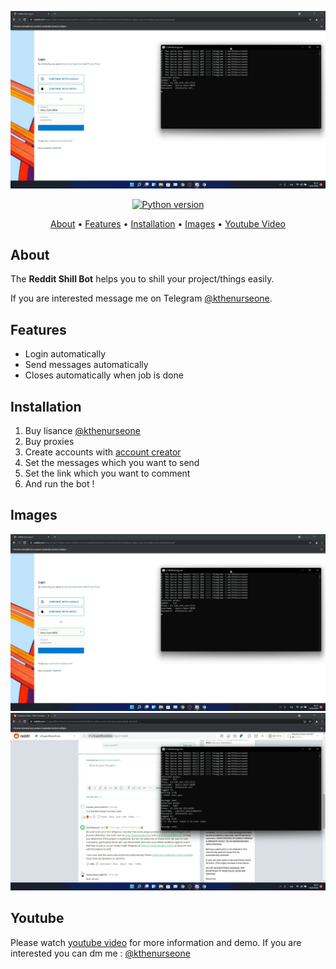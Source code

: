 <p align="center"><a href="https://youtu.be/aW1Q6LQQG_4" target="_blank"><img src="https://github.com/kthenurseone-dev/reddit_shill_bot/blob/main/1.png?raw=true"></a></p>

<p align="center">
    <a href="https://www.python.org/downloads/release/python-380/"><img src="https://img.shields.io/badge/python-3.8-blue.svg?style=plastic" alt="Python version"></a>
</p>

<p align="center">
  <a href="#about">About</a>
  •
  <a href="#features">Features</a>
  •
  <a href="#installation">Installation</a>
  •
  <a href="#images">Images</a>
  •
  <a href="#youtube">Youtube Video</a>
</p>

## About
The **Reddit Shill Bot** helps you to shill your project/things easily.

If you are interested message me on Telegram [@kthenurseone](https://t.me/kthenurseone). 

## Features
- Login automatically
- Send messages automatically
- Closes automatically when job is done



## Installation
1) Buy lisance [@kthenurseone](https://t.me/kthenurseone)
2) Buy proxies
3) Create accounts with [account creator ](https://github.com/kthenurseone-dev/reddit_account_creator)
4) Set the messages which you want to send
5) Set the link which you want to comment
6) And run the bot !


## Images
![Telegram Message Bot](https://github.com/kthenurseone-dev/reddit_shill_bot/blob/main/1.png?raw=true)
![Telegram Message Bot](https://github.com/kthenurseone-dev/reddit_shill_bot/blob/main/2.png?raw=true)



## Youtube
Please watch [youtube video](https://youtu.be/aW1Q6LQQG_4) for more information and demo. If you are interested you can dm me : [@kthenurseone](https://t.me/kthenurseone)
